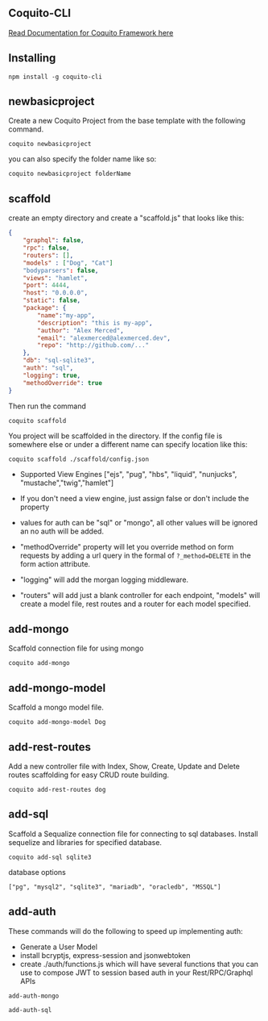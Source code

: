 ## Coquito-CLI

[Read Documentation for Coquito Framework here](https://www.npmjs.com/package/coquito)

## Installing

`npm install -g coquito-cli`

## newbasicproject

Create a new Coquito Project from the base template with the following command.

`coquito newbasicproject`

you can also specify the folder name like so:

`coquito newbasicproject folderName`

## scaffold

create an empty directory and create a "scaffold.js" that looks like this:

```json
{
    "graphql": false,
    "rpc": false,
    "routers": [],
    "models" : ["Dog", "Cat"]
    "bodyparsers": false,
    "views": "hamlet",
    "port": 4444,
    "host": "0.0.0.0",
    "static": false,
    "package": {
        "name":"my-app",
        "description": "this is my-app",
        "author": "Alex Merced",
        "email": "alexmerced@alexmerced.dev",
        "repo": "http://github.com/..."
    },
    "db": "sql-sqlite3",
    "auth": "sql",
    "logging": true,
    "methodOverride": true
}
```

Then run the command

`coquito scaffold`

You project will be scaffolded in the directory. If the config file is somewhere else or under a different name can specify location like this:

`coquito scaffold ./scaffold/config.json`

- Supported View Engines ["ejs", "pug", "hbs", "liquid", "nunjucks", "mustache","twig","hamlet"]

- If you don't need a view engine, just assign false or don't include the property

- values for auth can be "sql" or "mongo", all other values will be ignored an no auth will be added.

- "methodOverride" property will let you override method on form requests by adding a url query in the formal of `?_method=DELETE` in the form action attribute.

- "logging" will add the morgan logging middleware.

- "routers" will add just a blank controller for each endpoint, "models" will create a model file, rest routes and a router for each model specified.

## add-mongo

Scaffold connection file for using mongo

`coquito add-mongo`

## add-mongo-model

Scaffold a mongo model file.

`coquito add-mongo-model Dog`

## add-rest-routes

Add a new controller file with Index, Show, Create, Update and Delete routes scaffolding for easy CRUD route building.

`coquito add-rest-routes dog`

## add-sql

Scaffold a Sequalize connection file for connecting to sql databases. Install sequelize and libraries for specified database.

```
coquito add-sql sqlite3
```

database options

```
["pg", "mysql2", "sqlite3", "mariadb", "oracledb", "MSSQL"]
```

## add-auth

These commands will do the following to speed up implementing auth:
- Generate a User Model
- install bcryptjs, express-session and jsonwebtoken
- create ./auth/functions.js which will have several functions that you can use to compose JWT to session based auth in your Rest/RPC/Graphql APIs

`add-auth-mongo`

`add-auth-sql`